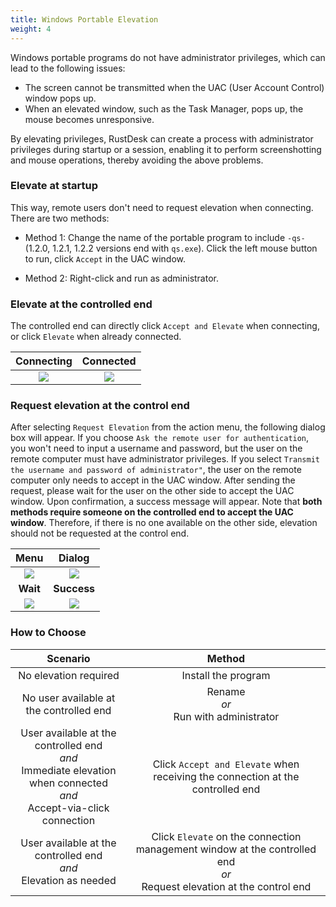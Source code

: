 ```yaml
---
title: Windows Portable Elevation
weight: 4
---
```


Windows portable programs do not have administrator privileges, which can lead to the following issues:

- The screen cannot be transmitted when the UAC (User Account Control) window pops up.
- When an elevated window, such as the Task Manager, pops up, the mouse becomes unresponsive.

By elevating privileges, RustDesk can create a process with administrator privileges during startup or a session, enabling it to perform screenshotting and mouse operations, thereby avoiding the above problems.

### Elevate at startup

This way, remote users don't need to request elevation when connecting. There are two methods:

* Method 1: Change the name of the portable program to include `-qs-` (1.2.0, 1.2.1, 1.2.2 versions end with `qs.exe`). Click the left mouse button to run, click `Accept` in the UAC window.

* Method 2: Right-click and run as administrator.

### Elevate at the controlled end

The controlled end can directly click `Accept and Elevate` when connecting, or click `Elevate` when already connected.

| Connecting | Connected |
| :---: | :---: |
| ![](/docs/en/client/Windows%20Portable%20Elevation/images/cm_unauth.jpg) | ![](/docs/en/client/Windows%20Portable%20Elevation/images/cm_auth.jpg) |

### Request elevation at the control end

After selecting `Request Elevation` from the action menu, the following dialog box will appear. If you choose `Ask the remote user for authentication`, you won't need to input a username and password, but the user on the remote computer must have administrator privileges. If you select `Transmit the username and password of administrator"`, the user on the remote computer only needs to accept in the UAC window. After sending the request, please wait for the user on the other side to accept the UAC window. Upon confirmation, a success message will appear. Note that **both methods require someone on the controlled end to accept the UAC window**. Therefore, if there is no one available  on the other side, elevation should not be requested at the control end.

| Menu | Dialog |
| :---: | :---: |
| ![](/docs/en/client/Windows%20Portable%20Elevation/images/menu.png) | ![](/docs/en/client/Windows%20Portable%20Elevation/images/dialog.png) |
| **Wait** | **Success** |
| ![](/docs/en/client/Windows%20Portable%20Elevation/images/wait.png) | ![](/docs/en/client/Windows%20Portable%20Elevation/images/success.png) |

### How to Choose

| Scenario | Method |
| :---: | :---: |
| No elevation required | Install the program |
| No user available at the controlled end | Rename<br/>*or*<br/> Run with administrator |
| User available at the controlled end<br/>*and*<br/> Immediate elevation when connected<br/>*and*<br/> Accept-via-click connection | Click `Accept and Elevate` when receiving the connection at the controlled end |
| User available at the controlled end<br/>*and*<br/> Elevation as needed | Click `Elevate` on the connection management window at the controlled end<br/>*or*<br/> Request elevation at the control end |
